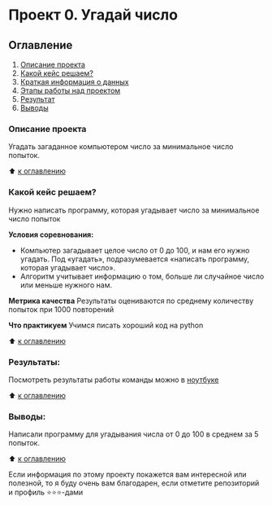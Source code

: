 # Проект 0. Угадай число

## Оглавление
1. [Описание проекта](#описание-проекта)
1. [Какой кейс решаем?](#какой-кейс-решаем)
1. [Краткая информация о данных](#краткая-информация-о-данных)
1. [Этапы работы над проектом](#этапы-работы-над-проектом)
1. [Результат](#результат)
1. [Выводы](#выводы)

### Описание проекта
Угадать загаданное компьютером число за минимальное число попыток.

:arrow_up: [к оглавлению](#оглавление)


### Какой кейс решаем?
Нужно написать программу, которая угадывает число за минимальное число попыток

**Условия соревнования:**
- Компьютер загадывает целое число от 0 до 100, и нам его нужно угадать. Под «угадать», подразумевается «написать программу, которая угадывает число».
- Алгоритм учитывает информацию о том, больше ли случайное число или меньше нужного нам.

**Метрика качества**
Результаты оцениваются по среднему количеству попыток при 1000 повторений

**Что практикуем**
Учимся писать хороший код на python

:arrow_up: [к оглавлению](#оглавление)

<!-- ### Краткая информация о данных
....

:arrow_up: [к оглавлению](#оглавление)


### Этапы работы над проектом
....

:arrow_up: [к оглавлению](#оглавление) -->


### Результаты:
Посмотреть результаты работы команды можно в [ноутбуке](game.ipynb)

:arrow_up: [к оглавлению](#оглавление)


### Выводы:
Написали программу для угадывания числа от 0 до 100 в среднем за 5 попыток.

:arrow_up: [к оглавлению](#оглавление)


Если информация по этому проекту покажется вам интересной или полезной, то я буду очень вам благодарен, если отметите репозиторий и профиль ⭐️⭐️⭐️-дами